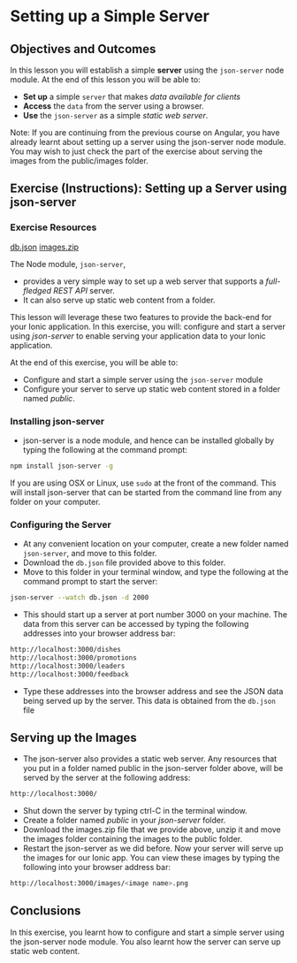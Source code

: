 # Setting up a Simple Server

## Objectives and Outcomes

In this lesson you will establish a simple __server__ using the `json-server` node module. At the end of this lesson you will be able to:

- __Set up__ a simple `server` that makes _data available for clients_
- __Access__ the `data` from the server using a browser.
- __Use__ the `json-server` as a simple _static web server_.

Note: If you are continuing from the previous course on Angular, you have already learnt about setting up a server using the json-server node module. You may wish to just check the part of the exercise about serving the images from the public/images folder.

## Exercise (Instructions): Setting up a Server using json-server

### Exercise Resources

[db.json](https://d3c33hcgiwev3.cloudfront.net/_17f7f5581d3b0062210f4891ed3c4c22_db.json?Expires=1542412800&Signature=AmgK3wENBfmbp2mR0ZeW-0WKcRRCdFbHl91E0B0Iz8LonEoyVlHMGXU6wEC5phKB-tt-il7YJbrgNm-XcxDKH3yTGyZZeLstQtWZX0Lq46d5kDz4A6fV0StGDrkrTHAZmvnjBOmd536KbhVeP-bUw-yCi0x2E-ohoUZHkfApQEw_&Key-Pair-Id=APKAJLTNE6QMUY6HBC5A)
[images.zip](https://d3c33hcgiwev3.cloudfront.net/_37aab5bfeb9c0a0e2b747845c61f5835_images.zip?Expires=1542412800&Signature=jdtf1JTD3LD8GOp2mK2l38I2tX~H-PLhc~c1FiIa-C8oBZz~i2VxPFiColRCXm1zmwO0v55pqaRo8skOPwRifsqYZ9CrNOqQDtD3cQoPnOCOj5vbXWWV3CX~LkRep-L3lizK5sj3haiNsmXJP8syYTRTqsXb~6vYrd7Np5cjvNY_&Key-Pair-Id=APKAJLTNE6QMUY6HBC5A)

The Node module, `json-server`,

- provides a very simple way to set up a web server that supports a _full-fledged REST API_ server.
- It can also serve up static web content from a folder.

This lesson will leverage these two features to provide the back-end for your Ionic application. In this exercise, you will: configure and start a server using _json-server_ to enable serving your application data to your Ionic application.

At the end of this exercise, you will be able to:

- Configure and start a simple server using the `json-server` module
- Configure your server to serve up static web content stored in a folder named _public_.

### Installing json-server

- json-server is a node module, and hence can be installed globally by typing the following at the command prompt:

```bash
npm install json-server -g
```

If you are using OSX or Linux, use `sudo` at the front of the command. This will install json-server that can be started from the command line from any folder on your computer.

### Configuring the Server

- At any convenient location on your computer, create a new folder named `json-server`, and move to this folder.
- Download the `db.json` file provided above to this folder.
- Move to this folder in your terminal window, and type the following at the command prompt to start the server:

```bash
json-server --watch db.json -d 2000
```

- This should start up a server at port number 3000 on your machine. The data from this server can be accessed by typing the following addresses into your browser address bar:

```bash
http://localhost:3000/dishes
http://localhost:3000/promotions
http://localhost:3000/leaders
http://localhost:3000/feedback
```

- Type these addresses into the browser address and see the JSON data being served up by the server. This data is obtained from the `db.json` file

## Serving up the Images

- The json-server also provides a static web server. Any resources that you put in a folder named public in the json-server folder above, will be served by the server at the following address:

```bash
http://localhost:3000/
```

- Shut down the server by typing ctrl-C in the terminal window.
- Create a folder named _public_ in your _json-server_ folder.
- Download the images.zip file that we provide above, unzip it and move the images folder containing the images to the public folder.
- Restart the json-server as we did before. Now your server will serve up the images for our Ionic app. You can view these images by typing the following into your browser address bar:

```bash
http://localhost:3000/images/<image name>.png
```

## Conclusions

In this exercise, you learnt how to configure and start a simple server using the json-server node module. You also learnt how the server can serve up static web content.